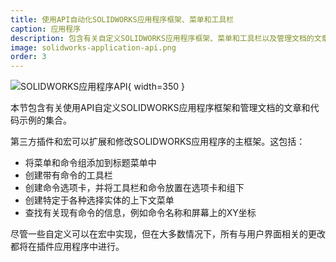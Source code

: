 ```yaml
---
title: 使用API自动化SOLIDWORKS应用程序框架、菜单和工具栏
caption: 应用程序
description: 包含有关自定义SOLIDWORKS应用程序框架、菜单和工具栏以及管理文档的文章和代码示例的集合。
image: solidworks-application-api.png
order: 3
---
```

![SOLIDWORKS应用程序API](solidworks-application-api.png){ width=350 }

本节包含有关使用API自定义SOLIDWORKS应用程序框架和管理文档的文章和代码示例的集合。

第三方插件和宏可以扩展和修改SOLIDWORKS应用程序的主框架。这包括：

* 将菜单和命令组添加到标题菜单中
* 创建带有命令的工具栏
* 创建命令选项卡，并将工具栏和命令放置在选项卡和组下
* 创建特定于各种选择实体的上下文菜单
* 查找有关现有命令的信息，例如命令名称和屏幕上的XY坐标

尽管一些自定义可以在宏中实现，但在大多数情况下，所有与用户界面相关的更改都将在插件应用程序中进行。
